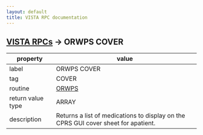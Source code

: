 ```yaml
---
layout: default
title: VISTA RPC documentation
---
```




## [VISTA RPCs](TableOfContent.md) &#8594; ORWPS COVER 

 property | value 
--- | --- 
 label | ORWPS COVER
 tag | COVER
 routine | [ORWPS](http://code.osehra.org/dox/Routine_ORWPS_source.html)
 return value type | ARRAY
 description | Returns a list of medications to display on the CPRS GUI cover sheet for apatient.